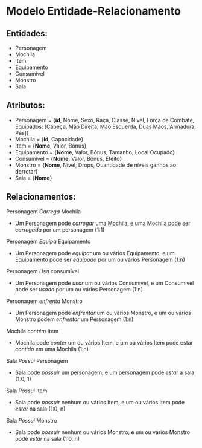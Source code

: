 # Modelo Entidade-Relacionamento

## Entidades:
- Personagem
- Mochila	
- Item
- Equipamento
- Consumível
- Monstro
- Sala

## Atributos:
- Personagem = {**id**, Nome, Sexo, Raça, Classe, Nível, Força de Combate, Equipados: [Cabeça, Mão Direita, Mão Esquerda, Duas Mãos, Armadura, Pés]}
- Mochila = {**id**, Capacidade}
- Item = {**Nome**, Valor, Bônus}
- Equipamento = {**Nome**, Valor, Bônus, Tamanho, Local Ocupado}
- Consumível = {**Nome**, Valor, Bônus, Efeito}
- Monstro = {**Nome**, Nível, Drops, Quantidade de níveis ganhos ao derrotar}
- Sala = {**Nome**}

## Relacionamentos:

Personagem _Carrega_ Mochila
- Um Personagem pode _carregar_ uma Mochila, e uma Mochila pode ser _carregada_ por um personagem (1:1)

Personagem _Equipa_ Equipamento
- Um Personagem pode _equipar_ um ou vários Equipamento, e um Equipamento pode ser _equipado_ por um ou vários Personagem (1:n)

Personagem _Usa_ consumível
- Um Personagem pode _usar_ um ou vários Consumível, e um Consumível pode ser _usado_ por um ou vários Personagem (1:n)

Personagem _enfrenta_ Monstro
- Um Personagem pode _enfrentar_ um ou vários Monstro, e um ou vários Monstro podem _enfrentar_ um Personagem (1:n)

Mochila _contém_ Item
- Mochila pode _conter_ um ou vários Item, e um ou vários Item pode estar _contido_ em uma Mochila (1:n)

Sala _Possui_ Personagem
- Sala pode _possuir_ um personagem, e um personagem pode _estar_ a sala (1:0, 1)

Sala _Possui_ Item
- Sala pode _possuir_ nenhum ou vários Item, e um ou vários Item pode _estar_ na sala (1:0, n)
  
Sala _Possui_ Monstro
- Sala pode _possuir_ nenhum ou vários Monstro, e um ou vários Monstro pode _estar_ na sala (1:0, n)
